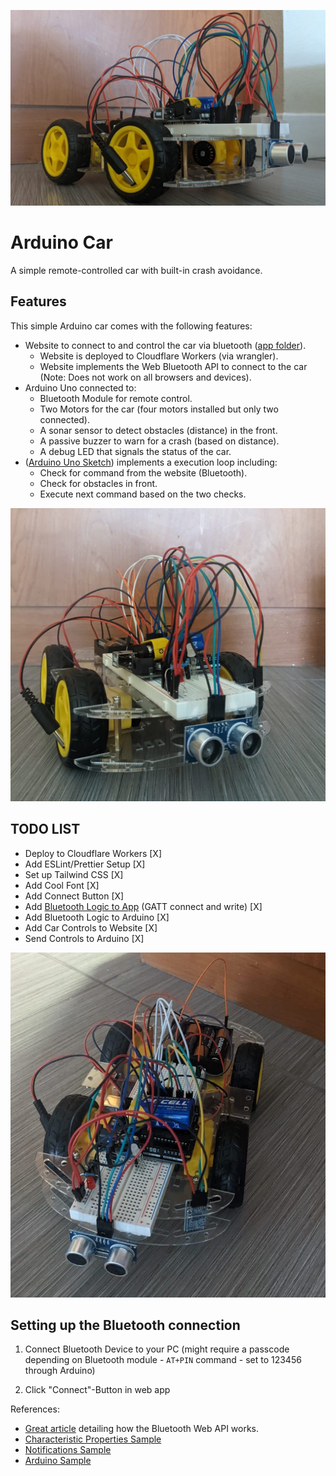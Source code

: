 ![My Arduino Car](/media/pose-2.jpeg)

# Arduino Car

A simple remote-controlled car with built-in crash avoidance.

## Features

This simple Arduino car comes with the following features:

- Website to connect to and control the car via bluetooth ([app folder](/app)).
  - Website is deployed to Cloudflare Workers (via wrangler).
  - Website implements the Web Bluetooth API to connect to the car (Note: Does not work on all browsers and devices).
- Arduino Uno connected to:
  - Bluetooth Module for remote control.
  - Two Motors for the car (four motors installed but only two connected).
  - A sonar sensor to detect obstacles (distance) in the front.
  - A passive buzzer to warn for a crash (based on distance).
  - A debug LED that signals the status of the car.
- ([Arduino Uno Sketch](/sketch)) implements a execution loop including:
  - Check for command from the website (Bluetooth).
  - Check for obstacles in front.
  - Execute next command based on the two checks.

![My Arduino Car](/media/pose-3.jpeg)

## TODO LIST

- Deploy to Cloudflare Workers [X]
- Add ESLint/Prettier Setup [X]
- Set up Tailwind CSS [X]
- Add Cool Font [X]
- Add Connect Button [X]
- Add [Bluetooth Logic to App](https://web.dev/bluetooth/#write) (GATT connect and write) [X]
- Add Bluetooth Logic to Arduino [X]
- Add Car Controls to Website [X]
- Send Controls to Arduino [X]

![My Arduino Car](/media/pose-1.jpeg)

## Setting up the Bluetooth connection

1. Connect Bluetooth Device to your PC (might require a passcode depending on Bluetooth module - `AT+PIN` command - set to 123456 through Arduino)

2. Click "Connect"-Button in web app

References:

- [Great article](https://loginov-rocks.medium.com/how-to-make-a-web-app-for-your-own-bluetooth-low-energy-device-arduino-2af8d16fdbe8) detailing how the Bluetooth Web API works.
- [Characteristic Properties Sample](https://googlechrome.github.io/samples/web-bluetooth/characteristic-properties.html)
- [Notifications Sample](https://googlechrome.github.io/samples/web-bluetooth/notifications.html)
- [Arduino Sample](https://create.arduino.cc/projecthub/mayooghgirish/arduino-bluetooth-basic-tutorial-d8b737)
